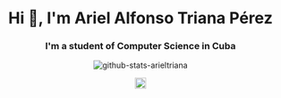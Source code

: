 
<h1 align="center">Hi 👋, I'm Ariel Alfonso Triana Pérez</h1>
	
<h3 align='center'>I'm a student of Computer Science in Cuba</h3>
	
<p align='center'><img src="https://github-readme-stats.vercel.app/api?username=arieltriana&count_private=true&show_icons=true" alt="github-stats-arieltriana"/></p>
	
<p align="center">
	<a href="https://profile.codersrank.io/user/arieltriana" alt="codesrank-profile-arieltriana" target="blank"><img src="https://cdn.jsdelivr.net/npm/simple-icons@3.0.1/icons/linkedin.svg" alt="leynier" height="20" width="20" /></a>
</p>

<!--
**ArielTriana/ArielTriana** is a ✨ _special_ ✨ repository because its `README.md` (this file) appears on your GitHub profile.

Here are some ideas to get you started:

- 🔭 I’m currently working on ...
- 🌱 I’m currently learning ...
- 👯 I’m looking to collaborate on ...
- 🤔 I’m looking for help with ...
- 💬 Ask me about ...
- 📫 How to reach me: ...
- 😄 Pronouns: ...
- ⚡ Fun fact: ...
-->
